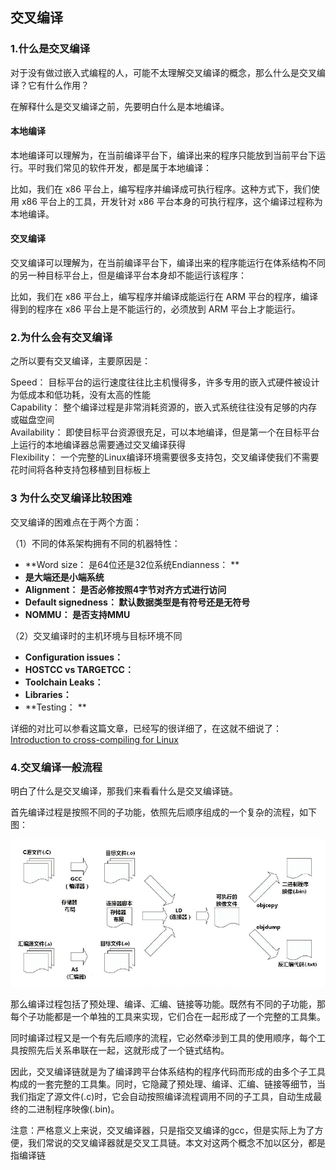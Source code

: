 ## 交叉编译

### 1.什么是交叉编译

对于没有做过嵌入式编程的人，可能不太理解交叉编译的概念，那么什么是交叉编译？它有什么作用？

在解释什么是交叉编译之前，先要明白什么是本地编译。

#### 本地编译

本地编译可以理解为，在当前编译平台下，编译出来的程序只能放到当前平台下运行。平时我们常见的软件开发，都是属于本地编译：

比如，我们在 x86 平台上，编写程序并编译成可执行程序。这种方式下，我们使用 x86 平台上的工具，开发针对 x86 平台本身的可执行程序，这个编译过程称为本地编译。

#### 交叉编译

交叉编译可以理解为，在当前编译平台下，编译出来的程序能运行在体系结构不同的另一种目标平台上，但是编译平台本身却不能运行该程序：

比如，我们在 x86 平台上，编写程序并编译成能运行在 ARM 平台的程序，编译得到的程序在 x86 平台上是不能运行的，必须放到 ARM 平台上才能运行。

### 2.为什么会有交叉编译

之所以要有交叉编译，主要原因是：

Speed： 目标平台的运行速度往往比主机慢得多，许多专用的嵌入式硬件被设计为低成本和低功耗，没有太高的性能  
Capability： 整个编译过程是非常消耗资源的，嵌入式系统往往没有足够的内存或磁盘空间  
Availability： 即使目标平台资源很充足，可以本地编译，但是第一个在目标平台上运行的本地编译器总需要通过交叉编译获得  
Flexibility： 一个完整的Linux编译环境需要很多支持包，交叉编译使我们不需要花时间将各种支持包移植到目标板上

### 3 为什么交叉编译比较困难

交叉编译的困难点在于两个方面：

（1）不同的体系架构拥有不同的机器特性：

* **Word size： 是64位还是32位系统Endianness： **
* **是大端还是小端系统**
* **Alignment： 是否必修按照4字节对齐方式进行访问**
* **Default signedness： 默认数据类型是有符号还是无符号**
* **NOMMU： 是否支持MMU**

（2）交叉编译时的主机环境与目标环境不同

* **Configuration issues：**
* **HOSTCC vs TARGETCC：**
* **Toolchain Leaks：**
* **Libraries：**
* **Testing： **

详细的对比可以参看这篇文章，已经写的很详细了，在这就不细说了：[Introduction to cross-compiling for Linux](http://landley.net/writing/docs/cross-compiling.html)

### 4.交叉编译一般流程

明白了什么是交叉编译，那我们来看看什么是交叉编译链。

首先编译过程是按照不同的子功能，依照先后顺序组成的一个复杂的流程，如下图：

![](/assets/1.9.2_001.jpg)

那么编译过程包括了预处理、编译、汇编、链接等功能。既然有不同的子功能，那每个子功能都是一个单独的工具来实现，它们合在一起形成了一个完整的工具集。

同时编译过程又是一个有先后顺序的流程，它必然牵涉到工具的使用顺序，每个工具按照先后关系串联在一起，这就形成了一个链式结构。

因此，交叉编译链就是为了编译跨平台体系结构的程序代码而形成的由多个子工具构成的一套完整的工具集。同时，它隐藏了预处理、编译、汇编、链接等细节，当我们指定了源文件\(.c\)时，它会自动按照编译流程调用不同的子工具，自动生成最终的二进制程序映像\(.bin\)。

注意：严格意义上来说，交叉编译器，只是指交叉编译的gcc，但是实际上为了方便，我们常说的交叉编译器就是交叉工具链。本文对这两个概念不加以区分，都是指编译链

